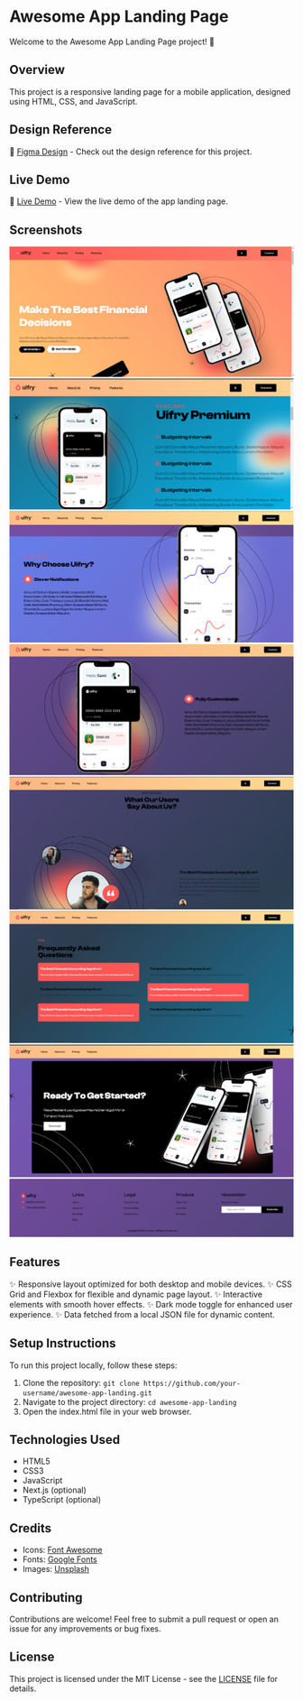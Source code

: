 # Awesome App Landing Page

Welcome to the Awesome App Landing Page project! 🚀

## Overview

This project is a responsive landing page for a mobile application, designed using HTML, CSS, and JavaScript. 

## Design Reference

🎨 [Figma Design](https://www.figma.com/design/Uj9dMpuhWWluiUddQIeZu4/App-Landing-Page-Finance-Bank-Money-(Community)?node-id=1-29&t=KgfoqKc89ch5pJH6-0) - Check out the design reference for this project.

## Live Demo

🔗 [Live Demo](https://app-landing-page-alpha.vercel.app/) - View the live demo of the app landing page.

## Screenshots

![Image 1](./assets/1.PNG)
![Image 2](./assets/2.PNG)
![Image 3](./assets/3.PNG)
![Image 4](./assets/4.PNG)
![Image 5](./assets/5.PNG)
![Image 6](./assets/6.PNG)
![Image 7](./assets/7.PNG)
![Image 8](./assets/8.PNG)


## Features

✨ Responsive layout optimized for both desktop and mobile devices.
✨ CSS Grid and Flexbox for flexible and dynamic page layout.
✨ Interactive elements with smooth hover effects.
✨ Dark mode toggle for enhanced user experience.
✨ Data fetched from a local JSON file for dynamic content.

## Setup Instructions

To run this project locally, follow these steps:

1. Clone the repository: `git clone https://github.com/your-username/awesome-app-landing.git`
2. Navigate to the project directory: `cd awesome-app-landing`
3. Open the index.html file in your web browser.

## Technologies Used

- HTML5
- CSS3
- JavaScript
- Next.js (optional)
- TypeScript (optional)

## Credits

- Icons: [Font Awesome](https://fontawesome.com/)
- Fonts: [Google Fonts](https://fonts.google.com/)
- Images: [Unsplash](https://unsplash.com/)

## Contributing

Contributions are welcome! Feel free to submit a pull request or open an issue for any improvements or bug fixes.

## License

This project is licensed under the MIT License - see the [LICENSE](/LICENSE) file for details.
